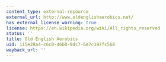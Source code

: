 ```yaml
---
content_type: external-resource
external_url: http://www.oldenglishaerobics.net/
has_external_license_warning: true
license: https://en.wikipedia.org/wiki/All_rights_reserved
status: ''
title: Old English Aerobics
uid: 115e28a4-c6c0-46b0-9dc7-6e7c197fc568
wayback_url: ''
---
```

